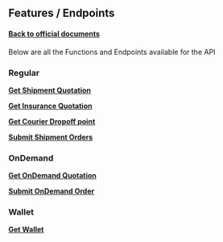 ## Features / Endpoints

#### [Back to official documents](../README.md)

Below are all the Functions and Endpoints available for the API

### Regular

**[Get Shipment Quotation](Standard/Get%20Shipment%20Quotation.md)**

**[Get Insurance Quotation](Standard/Get%20Insurance%20Quotation.md)**

**[Get Courier Dropoff point](Standard/Get%20Courier%20Dropoff%20point.md)**

**[Submit Shipment Orders](Standard/Submit%20Shipment%20Orders.md)**

### OnDemand

**[Get OnDemand Quotation](Get%20OnDemand%20Quotation.md)**

**[Submit OnDemand Order](Submit%20OnDemand%20Order.md)**

### Wallet

**[Get Wallet](Features%20/Get%20Wallet.md)**
